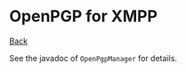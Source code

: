 OpenPGP for XMPP
================

[Back](index.md)

See the javadoc of `OpenPgpManager` for details.
